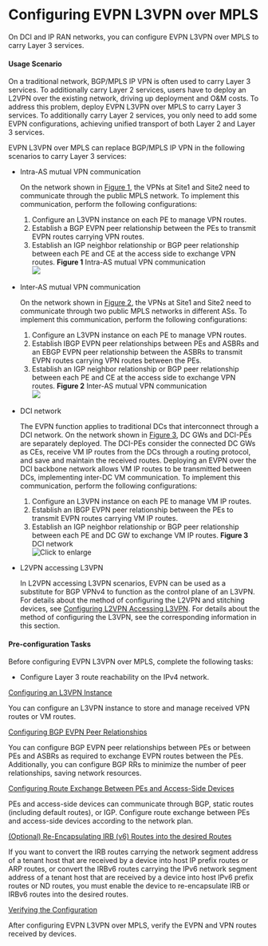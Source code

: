 Configuring EVPN L3VPN over MPLS
================================

On DCI and IP RAN networks, you can configure EVPN L3VPN over MPLS to carry Layer 3 services.

#### Usage Scenario

On a traditional network, BGP/MPLS IP VPN is often used to carry Layer 3 services. To additionally carry Layer 2 services, users have to deploy an L2VPN over the existing network, driving up deployment and O&M costs. To address this problem, deploy EVPN L3VPN over MPLS to carry Layer 3 services. To additionally carry Layer 2 services, you only need to add some EVPN configurations, achieving unified transport of both Layer 2 and Layer 3 services.

EVPN L3VPN over MPLS can replace BGP/MPLS IP VPN in the following scenarios to carry Layer 3 services:

* Intra-AS mutual VPN communication
  
  On the network shown in [Figure 1](#EN-US_TASK_0172370478__fig1794292110710), the VPNs at Site1 and Site2 need to communicate through the public MPLS network. To implement this communication, perform the following configurations:
  1. Configure an L3VPN instance on each PE to manage VPN routes.
  2. Establish a BGP EVPN peer relationship between the PEs to transmit EVPN routes carrying VPN routes.
  3. Establish an IGP neighbor relationship or BGP peer relationship between each PE and CE at the access side to exchange VPN routes.
  **Figure 1** Intra-AS mutual VPN communication  
  ![](figure/en-us_image_0000001227794701.png)
* Inter-AS mutual VPN communication
  
  On the network shown in [Figure 2](#EN-US_TASK_0172370478__fig163891638173), the VPNs at Site1 and Site2 need to communicate through two public MPLS networks in different ASs. To implement this communication, perform the following configurations:
  1. Configure an L3VPN instance on each PE to manage VPN routes.
  2. Establish IBGP EVPN peer relationships between PEs and ASBRs and an EBGP EVPN peer relationship between the ASBRs to transmit EVPN routes carrying VPN routes between the PEs.
  3. Establish an IGP neighbor relationship or BGP peer relationship between each PE and CE at the access side to exchange VPN routes.
  **Figure 2** Inter-AS mutual VPN communication  
  ![](figure/en-us_image_0000001228194751.png)
* DCI network
  
  The EVPN function applies to traditional DCs that interconnect through a DCI network. On the network shown in [Figure 3](#EN-US_TASK_0172370478__fig340018541475), DC GWs and DCI-PEs are separately deployed. The DCI-PEs consider the connected DC GWs as CEs, receive VM IP routes from the DCs through a routing protocol, and save and maintain the received routes. Deploying an EVPN over the DCI backbone network allows VM IP routes to be transmitted between DCs, implementing inter-DC VM communication. To implement this communication, perform the following configurations:
  1. Configure an L3VPN instance on each PE to manage VM IP routes.
  2. Establish an IBGP EVPN peer relationship between the PEs to transmit EVPN routes carrying VM IP routes.
  3. Establish an IGP neighbor relationship or BGP peer relationship between each PE and DC GW to exchange VM IP routes.
  **Figure 3** DCI network  
  ![](figure/en-us_image_0000001182875002.png "Click to enlarge")
* L2VPN accessing L3VPN
  
  In L2VPN accessing L3VPN scenarios, EVPN can be used as a substitute for BGP VPNv4 to function as the control plane of an L3VPN. For details about the method of configuring the L2VPN and stitching devices, see [Configuring L2VPN Accessing L3VPN](dc_vrp_l2-l3_cfg_5000.html). For details about the method of configuring the L3VPN, see the corresponding information in this section.
#### Pre-configuration Tasks

Before configuring EVPN L3VPN over MPLS, complete the following tasks:

* Configure Layer 3 route reachability on the IPv4 network.


[Configuring an L3VPN Instance](../../../../software/nev8r10_vrpv8r16/user/vrp/dc_vrp_evpn_cfg_0039.html)

You can configure an L3VPN instance to store and manage received VPN routes or VM routes.

[Configuring BGP EVPN Peer Relationships](../../../../software/nev8r10_vrpv8r16/user/vrp/dc_vrp_evpn_cfg_0074.html)

You can configure BGP EVPN peer relationships between PEs or between PEs and ASBRs as required to exchange EVPN routes between the PEs. Additionally, you can configure BGP RRs to minimize the number of peer relationships, saving network resources.

[Configuring Route Exchange Between PEs and Access-Side Devices](../../../../software/nev8r10_vrpv8r16/user/vrp/dc_vrp_evpn_cfg_0073.html)

PEs and access-side devices can communicate through BGP, static routes (including default routes), or IGP. Configure route exchange between PEs and access-side devices according to the network plan.

[(Optional) Re-Encapsulating IRB (v6) Routes into the desired Routes](../../../../software/nev8r10_vrpv8r16/user/vrp/dc_vrp_evpn_cfg_0071.html)

If you want to convert the IRB routes carrying the network segment address of a tenant host that are received by a device into host IP prefix routes or ARP routes, or convert the IRBv6 routes carrying the IPv6 network segment address of a tenant host that are received by a device into host IPv6 prefix routes or ND routes, you must enable the device to re-encapsulate IRB or IRBv6 routes into the desired routes.

[Verifying the Configuration](../../../../software/nev8r10_vrpv8r16/user/vrp/dc_vrp_evpn_cfg_0072.html)

After configuring EVPN L3VPN over MPLS, verify the EVPN and VPN routes received by devices.